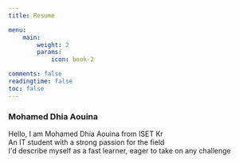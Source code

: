 ```yaml
---
title: Resume

menu:
    main: 
        weight: 2
        params:
            icon: book-2

comments: false
readingtime: false
toc: false
---
```


### Mohamed Dhia Aouina
 Hello, I am Mohamed Dhia Aouina from ISET Kr <br>
 An IT student with a strong passion for the field <br>
 I'd describe myself as a fast learner, eager to take on any challenge <br>
